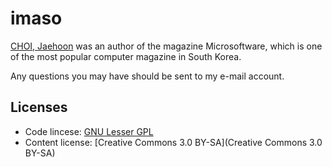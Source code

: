 # imaso

[CHOI, Jaehoon](http://andromedarabbit.net/) was an author of the magazine Microsoftware, which is one of the most popular computer magazine in South Korea.

Any questions you may have should be sent to my e-mail account.


## Licenses

* Code lincese: [GNU Lesser GPL](http://www.gnu.org/licenses/lgpl.html)
* Content license: [Creative Commons 3.0 BY-SA](Creative Commons 3.0 BY-SA)
